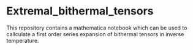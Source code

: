 # Extremal_bithermal_tensors
This repository contains a mathematica notebook which can be used to callculate a first order series expansion of bithermal tensors in inverse temperature.
